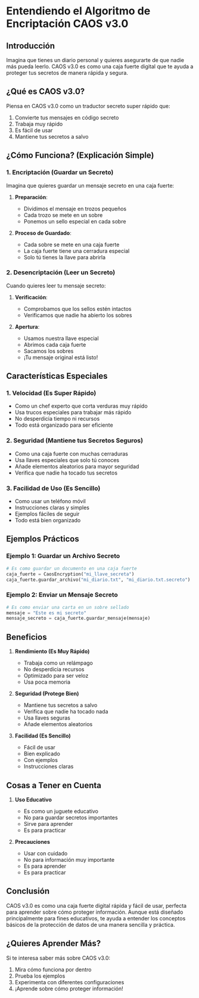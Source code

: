 # Entendiendo el Algoritmo de Encriptación CAOS v3.0

## Introducción

Imagina que tienes un diario personal y quieres asegurarte de que nadie más pueda leerlo. CAOS v3.0 es como una caja fuerte digital que te ayuda a proteger tus secretos de manera rápida y segura.

## ¿Qué es CAOS v3.0?

Piensa en CAOS v3.0 como un traductor secreto super rápido que:
1. Convierte tus mensajes en código secreto
2. Trabaja muy rápido
3. Es fácil de usar
4. Mantiene tus secretos a salvo

## ¿Cómo Funciona? (Explicación Simple)

### 1. Encriptación (Guardar un Secreto)
Imagina que quieres guardar un mensaje secreto en una caja fuerte:

1. **Preparación**: 
   - Dividimos el mensaje en trozos pequeños
   - Cada trozo se mete en un sobre
   - Ponemos un sello especial en cada sobre

2. **Proceso de Guardado**:
   - Cada sobre se mete en una caja fuerte
   - La caja fuerte tiene una cerradura especial
   - Solo tú tienes la llave para abrirla

### 2. Desencriptación (Leer un Secreto)
Cuando quieres leer tu mensaje secreto:

1. **Verificación**:
   - Comprobamos que los sellos estén intactos
   - Verificamos que nadie ha abierto los sobres

2. **Apertura**:
   - Usamos nuestra llave especial
   - Abrimos cada caja fuerte
   - Sacamos los sobres
   - ¡Tu mensaje original está listo!

## Características Especiales

### 1. Velocidad (Es Super Rápido)
- Como un chef experto que corta verduras muy rápido
- Usa trucos especiales para trabajar más rápido
- No desperdicia tiempo ni recursos
- Todo está organizado para ser eficiente

### 2. Seguridad (Mantiene tus Secretos Seguros)
- Como una caja fuerte con muchas cerraduras
- Usa llaves especiales que solo tú conoces
- Añade elementos aleatorios para mayor seguridad
- Verifica que nadie ha tocado tus secretos

### 3. Facilidad de Uso (Es Sencillo)
- Como usar un teléfono móvil
- Instrucciones claras y simples
- Ejemplos fáciles de seguir
- Todo está bien organizado

## Ejemplos Prácticos

### Ejemplo 1: Guardar un Archivo Secreto
```python
# Es como guardar un documento en una caja fuerte
caja_fuerte = CaosEncryption("mi_llave_secreta")
caja_fuerte.guardar_archivo("mi_diario.txt", "mi_diario.txt.secreto")
```

### Ejemplo 2: Enviar un Mensaje Secreto
```python
# Es como enviar una carta en un sobre sellado
mensaje = "Este es mi secreto"
mensaje_secreto = caja_fuerte.guardar_mensaje(mensaje)
```

## Beneficios

1. **Rendimiento (Es Muy Rápido)**
   - Trabaja como un relámpago
   - No desperdicia recursos
   - Optimizado para ser veloz
   - Usa poca memoria

2. **Seguridad (Protege Bien)**
   - Mantiene tus secretos a salvo
   - Verifica que nadie ha tocado nada
   - Usa llaves seguras
   - Añade elementos aleatorios

3. **Facilidad (Es Sencillo)**
   - Fácil de usar
   - Bien explicado
   - Con ejemplos
   - Instrucciones claras

## Cosas a Tener en Cuenta

1. **Uso Educativo**
   - Es como un juguete educativo
   - No para guardar secretos importantes
   - Sirve para aprender
   - Es para practicar

2. **Precauciones**
   - Usar con cuidado
   - No para información muy importante
   - Es para aprender
   - Es para practicar

## Conclusión

CAOS v3.0 es como una caja fuerte digital rápida y fácil de usar, perfecta para aprender sobre cómo proteger información. Aunque está diseñado principalmente para fines educativos, te ayuda a entender los conceptos básicos de la protección de datos de una manera sencilla y práctica.

## ¿Quieres Aprender Más?

Si te interesa saber más sobre CAOS v3.0:
1. Mira cómo funciona por dentro
2. Prueba los ejemplos
3. Experimenta con diferentes configuraciones
4. ¡Aprende sobre cómo proteger información! 